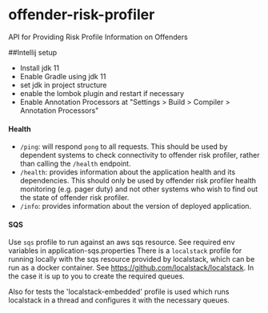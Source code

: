# offender-risk-profiler
API for Providing Risk Profile Information on Offenders

##Intellij setup

- Install jdk 11
- Enable Gradle using jdk 11
- set jdk in project structure
- enable the lombok plugin and restart if necessary
- Enable Annotation Processors at "Settings > Build > Compiler > Annotation Processors"

#### Health

- `/ping`: will respond `pong` to all requests.  This should be used by dependent systems to check connectivity to offender risk profiler,
rather than calling the `/health` endpoint.
- `/health`: provides information about the application health and its dependencies.  This should only be used
by offender risk profiler health monitoring (e.g. pager duty) and not other systems who wish to find out the state of offender risk profiler.
- `/info`: provides information about the version of deployed application.

#### SQS
Use `sqs` profile to run against an aws sqs resource. See required env variables in application-sqs.properties
There is a `localstack` profile for running locally with the sqs resource provided by
localstack, which can be run as a docker container. See https://github.com/localstack/localstack. In the case it is up to you to create the required queues.

Also for tests the 'localstack-embedded' profile is used which runs localstack in a thread and configures it with the necessary queues.
